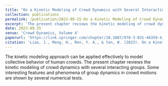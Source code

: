 ```yaml
---
title: "On a Kinetic Modeling of Crowd Dynamics with Several Interacting Groups"
collection: publications
permalink: /publication/2023-09-25-On a Kinetic Modeling of Crowd Dynamics with Several Interacting Groups
excerpt: 'The present chapter reviews the kinetic modeling of crowd dynamics with several interacting groups.'
date: 2023-09-25
venue: 'Crowd Dynamics, Volume 4'
paperurl: 'https://link.springer.com/chapter/10.1007/978-3-031-46359-4_8'
citation: 'Liao, J., Meng, H., Ren, Y. A., & Yan, W. (2023). On a Kinetic Modeling of Crowd Dynamics with Several Interacting Groups. Crowd Dynamics, Volume 4: Analytics and Human Factors in Crowd Modeling, 201-222.'
---
```


The kinetic modeling approach can be applied effectively to model collective behavior of human crowds. The present chapter reviews the kinetic modeling of crowd dynamics with several interacting groups. Some interesting features and phenomena of group dynamics in crowd motions are shown by several numerical tests.
